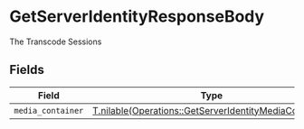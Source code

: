 # GetServerIdentityResponseBody

The Transcode Sessions


## Fields

| Field                                                                                                                | Type                                                                                                                 | Required                                                                                                             | Description                                                                                                          |
| -------------------------------------------------------------------------------------------------------------------- | -------------------------------------------------------------------------------------------------------------------- | -------------------------------------------------------------------------------------------------------------------- | -------------------------------------------------------------------------------------------------------------------- |
| `media_container`                                                                                                    | [T.nilable(Operations::GetServerIdentityMediaContainer)](../../models/operations/getserveridentitymediacontainer.md) | :heavy_minus_sign:                                                                                                   | N/A                                                                                                                  |
